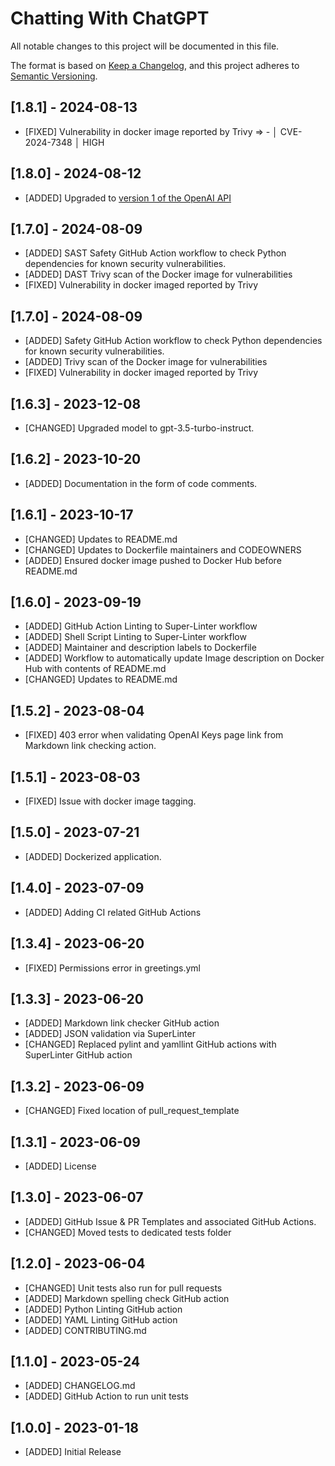 # Chatting With ChatGPT

All notable changes to this project will be documented in this file.

The format is based on [Keep a Changelog](https://keepachangelog.com/en/1.0.0/),
and this project adheres to [Semantic Versioning](https://semver.org/spec/v2.0.0.html).

## [1.8.1] - 2024-08-13

- [FIXED] Vulnerability in docker image reported by Trivy => - │ CVE-2024-7348 │ HIGH

## [1.8.0] - 2024-08-12

- [ADDED] Upgraded to [version 1 of the OpenAI API](https://github.com/openai/openai-python/discussions/742)

## [1.7.0] - 2024-08-09

- [ADDED] SAST Safety GitHub Action workflow to check Python dependencies for known security vulnerabilities.
- [ADDED] DAST Trivy scan of the Docker image for vulnerabilities
- [FIXED] Vulnerability in docker imaged reported by Trivy

## [1.7.0] - 2024-08-09

- [ADDED] Safety GitHub Action workflow to check Python dependencies for known security vulnerabilities.
- [ADDED] Trivy scan of the Docker image for vulnerabilities
- [FIXED] Vulnerability in docker imaged reported by Trivy

## [1.6.3] - 2023-12-08

- [CHANGED] Upgraded model to gpt-3.5-turbo-instruct.

## [1.6.2] - 2023-10-20

- [ADDED] Documentation in the form of code comments.

## [1.6.1] - 2023-10-17

- [CHANGED] Updates to README.md
- [CHANGED] Updates to Dockerfile maintainers and CODEOWNERS
- [ADDED] Ensured docker image pushed to Docker Hub before README.md

## [1.6.0] - 2023-09-19

- [ADDED] GitHub Action Linting to Super-Linter workflow
- [ADDED] Shell Script Linting to Super-Linter workflow
- [ADDED] Maintainer and description labels to Dockerfile
- [ADDED] Workflow to automatically update Image description on Docker Hub with contents of README.md
- [CHANGED] Updates to README.md

## [1.5.2] - 2023-08-04

- [FIXED] 403 error when validating OpenAI Keys page link from Markdown link checking action.

## [1.5.1] - 2023-08-03

- [FIXED] Issue with docker image tagging.

## [1.5.0] - 2023-07-21

- [ADDED] Dockerized application.

## [1.4.0] - 2023-07-09

- [ADDED] Adding CI related GitHub Actions

## [1.3.4] - 2023-06-20

- [FIXED] Permissions error in greetings.yml

## [1.3.3] - 2023-06-20

- [ADDED] Markdown link checker GitHub action
- [ADDED] JSON validation via SuperLinter
- [CHANGED] Replaced pylint and yamllint GitHub actions with SuperLinter GitHub action

## [1.3.2] - 2023-06-09

- [CHANGED] Fixed location of pull_request_template

## [1.3.1] - 2023-06-09

- [ADDED] License

## [1.3.0] - 2023-06-07

- [ADDED] GitHub Issue & PR Templates and associated GitHub Actions.
- [CHANGED] Moved tests to dedicated tests folder

## [1.2.0] - 2023-06-04

- [CHANGED] Unit tests also run for pull requests
- [ADDED] Markdown spelling check GitHub action
- [ADDED] Python Linting GitHub action
- [ADDED] YAML Linting GitHub action
- [ADDED] CONTRIBUTING.md

## [1.1.0] - 2023-05-24

- [ADDED] CHANGELOG.md
- [ADDED] GitHub Action to run unit tests

## [1.0.0] - 2023-01-18

- [ADDED] Initial Release

